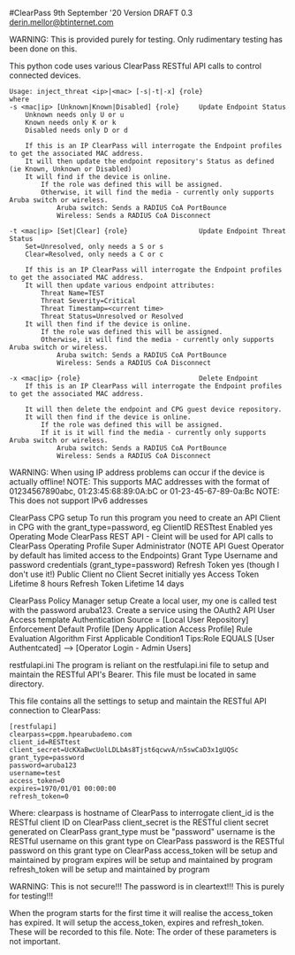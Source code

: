 #ClearPass 9th September '20 Version DRAFT 0.3 derin.mellor@btinternet.com

WARNING: This is provided purely for testing. Only rudimentary testing has been done on this. 

This python code uses various ClearPass RESTful API calls to control connected devices.

	Usage: inject_threat <ip>|<mac> [-s|-t|-x] {role}
	where
	-s <mac|ip>	[Unknown|Known|Disabled] {role}		Update Endpoint Status
		Unknown needs only U or u
		Known needs only K or k
		Disabled needs only D or d
		
		If this is an IP ClearPass will interrogate the Endpoint profiles to get the associated MAC address. 
		It will then update the endpoint repository's Status as defined (ie Known, Unknown or Disabled)
		It will find if the device is online.
			If the role was defined this will be assigned.
			Otherwise, it will find the media - currently only supports Aruba switch or wireless.
				Aruba switch: Sends a RADIUS CoA PortBounce
				Wireless: Sends a RADIUS CoA Disconnect

	-t <mac|ip>	[Set|Clear] {role}					Update Endpoint Threat Status
		Set=Unresolved, only needs a S or s
		Clear=Resolved, only needs a C or c
	
		If this is an IP ClearPass will interrogate the Endpoint profiles to get the associated MAC address. 
		It will then update various endpoint attributes: 
			Threat Name=TEST
			Threat Severity=Critical
			Threat Timestamp=<current time>
			Threat Status=Unresolved or Resolved
		It will then find if the device is online.
			If the role was defined this will be assigned.
			Otherwise, it will find the media - currently only supports Aruba switch or wireless.
				Aruba switch: Sends a RADIUS CoA PortBounce
				Wireless: Sends a RADIUS CoA Disconnect

	-x <mac|ip>	{role} 								Delete Endpoint
		If this is an IP ClearPass will interrogate the Endpoint profiles to get the associated MAC address. 
			
		It will then delete the endpoint and CPG guest device repository.
		It will then find if the device is online.
			If the role was defined this will be assigned.
			If it is it will find the media - currently only supports Aruba switch or wireless.
				Aruba switch: Sends a RADIUS CoA PortBounce
				Wireless: Sends a RADIUS CoA Disconnect

WARNING: When using IP address problems can occur if the device is actually offline!
NOTE: This supports MAC addresses with the format of 01234567890abc, 01:23:45:68:89:0A:bC or 01-23-45-67-89-0a:Bc
NOTE: This does not support IPv6 addresses
 

ClearPass CPG setup
To run this program you need to create an API Client in CPG with the grant_type=password, eg
	ClientID				RESTtest
	Enabled					yes
	Operating Mode			ClearPass REST API - Cleint will be used for API calls to ClearPass
	Operating Profile		Super Administrator (NOTE API Guest Operator by default has limited access to the Endpoints)
	Grant Type				Username and password credentials (grant_type=password)
	Refresh Token			yes (though I don't use it!)
	Public Client			no
	Client Secret			initially yes
	Access Token Lifetime	8 hours
	Refresh Token Lifetime	14 days
	

ClearPass Policy Manager setup
Create a local user, my one is called test with the password aruba123.
Create a service using the OAuth2 API User Access template 
	Authentication Source = [Local User Repository]
	Enforcement 
		Default Profile				[Deny Application Access Profile]
		Rule Evaluation Algorithm	First Applicable 
		Condition1					Tips:Role EQUALS [User Authentcated] --> [Operator Login - Admin Users]
	

restfulapi.ini
The program is reliant on the restfulapi.ini file to setup and maintain the RESTful API's Bearer. This file must be located in same directory.

This file contains all the settings to setup and maintain the RESTful API connection to ClearPass:

	[restfulapi]
	clearpass=cppm.hpearubademo.com
	client_id=RESTtest
	client_secret=UcKXaBwcUolLDLbAs8Tjst6qcwvA/n5swCaD3x1gUQSc
	grant_type=password
	password=aruba123
	username=test
	access_token=0
	expires=1970/01/01 00:00:00
	refresh_token=0

Where:
	clearpass is hostname of ClearPass to interrogate
	client_id is the RESTful client ID on ClearPass
	client_secret is the RESTful client secret generated on ClearPass
	grant_type must be "password"
	username is the RESTful username on this grant type on ClearPass
	password is the RESTful password on this grant type on ClearPass
	access_token will be setup and maintained by program
	expires will be setup and maintained by program
	refresh_token will be setup and maintained by program

WARNING: This is not secure!!! The password is in cleartext!!! This is purely for testing!!!

When the program starts for the first time it will realise the access_token has expired. 
It will setup the access_token, expires and refresh_token. These will be recorded to this file.
Note: The order of these parameters is not important.